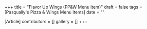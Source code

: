 +++
title = "Flavor Up Wings (PP&W Menu Item)"
draft = false
tags = [Pasqually's Pizza & Wings Menu Items]
date = ""

[Article]
contributors = []
gallery = []
+++